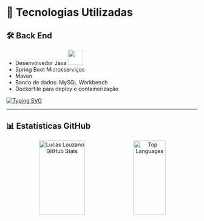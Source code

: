 # 🚀 Tecnologias Utilizadas

## 🛠️ Back End
- Desenvolvedor Java <img src="https://cdn.jsdelivr.net/gh/devicons/devicon/icons/java/java-original.svg" width="40" height="40"/>
- Spring Boot Microsserviços
- Maven
- Banco de dados: MySQL Workbench
- Dockerfile para deploy e containerização

[![Typing SVG](https://readme-typing-svg.herokuapp.com/?color=00bfbf&size=35&center=true&vCenter=true&width=1000&lines=Hello,+My+Name+is+Lucas+Louzano;I'm+33+years+old;I+from+Brasil,+SP;I+study+systems+development+analysis+at,+Anhembi+Morumbi;Be+Welcome!+:%29)](https://git.io/typing-svg)

---

## 📊 Estatísticas GitHub

<div align="center">  
  <img width="49%" height="195px" src="https://github-readme-stats.vercel.app/api?username=LucasLouzano&show_icons=true&count_private=true&hide_border=true&title_color=00bfbf&icon_color=00bfbf&text_color=c9d1d9&bg_color=0d1117" alt="Lucas Louzano GitHub Stats" /> 
  <img width="41%" height="195px" src="https://github-readme-stats.vercel.app/api/top-langs/?username=LucasLouzano&layout=compact&hide_border=true&title_color=00bfbf&text_color=00bfbf&bg_color=0d1117&langs_count=6" alt="Top Languages" />
</div>
